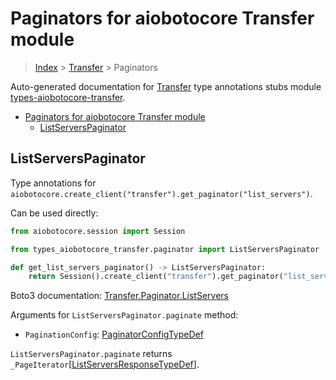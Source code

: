 <a id="paginators-for-aiobotocore-transfer-module"></a>

# Paginators for aiobotocore Transfer module

> [Index](..) > [Transfer](.) > Paginators

Auto-generated documentation for
[Transfer](https://boto3.amazonaws.com/v1/documentation/api/latest/reference/services/transfer.html#Transfer)
type annotations stubs module
[types-aiobotocore-transfer](https://pypi.org/project/types-aiobotocore-transfer/).

- [Paginators for aiobotocore Transfer module](#paginators-for-aiobotocore-transfer-module)
  - [ListServersPaginator](#listserverspaginator)

<a id="listserverspaginator"></a>

## ListServersPaginator

Type annotations for
`aiobotocore.create_client("transfer").get_paginator("list_servers")`.

Can be used directly:

```python
from aiobotocore.session import Session

from types_aiobotocore_transfer.paginator import ListServersPaginator

def get_list_servers_paginator() -> ListServersPaginator:
    return Session().create_client("transfer").get_paginator("list_servers")
```

Boto3 documentation:
[Transfer.Paginator.ListServers](https://boto3.amazonaws.com/v1/documentation/api/latest/reference/services/transfer.html#Transfer.Paginator.ListServers)

Arguments for `ListServersPaginator.paginate` method:

- `PaginationConfig`:
  [PaginatorConfigTypeDef](./type_defs.md#paginatorconfigtypedef)

`ListServersPaginator.paginate` returns
`_PageIterator`\[[ListServersResponseTypeDef](./type_defs.md#listserversresponsetypedef)\].
